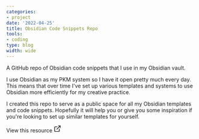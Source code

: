 ```yaml
---
categories:
- project
date: '2022-04-25'
title: Obsidian Code Snippets Repo
tools:
- coding
type: blog
width: wide
---
```


A GitHub repo of Obsidian code snippets that I use in my Obsidian vault.

I use Obsidian as my PKM system so I have it open pretty much every day. This means that over time I've set up various templates and systems to use Obsidian more efficiently for my creative practice.

I created this repo to serve as a public space for all my Obsidian templates and code snippets. Hopefully it will help you or give you some inspiration if you're looking to set up similar templates for yourself.


<div class="flex">
<a style="text-decoration:none;" href="https://github.com/heymichellemac/obsidian-code-snippets" class="flex items-center bg-pink-500 px-4 py-2 rounded-md font-medium text-white shadow-md transition-all border-2 border-pink-500 hover:border-white" target="_blank" rel="noopener noreferrer">
    <span class="mr-1">View this resource</span> 
    <svg xmlns="http://www.w3.org/2000/svg" width="20" height="20" viewBox="0 0 24 24" fill="none" stroke="currentColor" stroke-width="2" stroke-linecap="round" stroke-linejoin="round" class="inline feather feather-external-link ml-2"><path d="M18 13v6a2 2 0 0 1-2 2H5a2 2 0 0 1-2-2V8a2 2 0 0 1 2-2h6" ></path><polyline points="15 3 21 3 21 9"></polyline><line x1="10" y1="14" x2="21" y2="3"></line></svg>
</a>
</div>